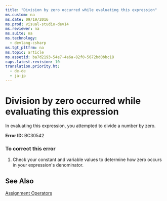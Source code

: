 ```yaml
---
title: "Division by zero occurred while evaluating this expression"
ms.custom: na
ms.date: 09/19/2016
ms.prod: visual-studio-dev14
ms.reviewer: na
ms.suite: na
ms.technology: 
  - devlang-csharp
ms.tgt_pltfrm: na
ms.topic: article
ms.assetid: ba7d2193-54e7-4a6a-82f0-5672bd0bbc18
caps.latest.revision: 10
translation.priority.ht: 
  - de-de
  - ja-jp
---
```

# Division by zero occurred while evaluating this expression
In evaluating this expression, you attempted to divide a number by zero.  
  
 **Error ID:** BC30542  
  
### To correct this error  
  
1.  Check your constant and variable values to determine how zero occurs in your expression's denominator.  
  
## See Also  
 [Assignment Operators](../vs140/Assignment-Operators--Visual-Basic-.md)